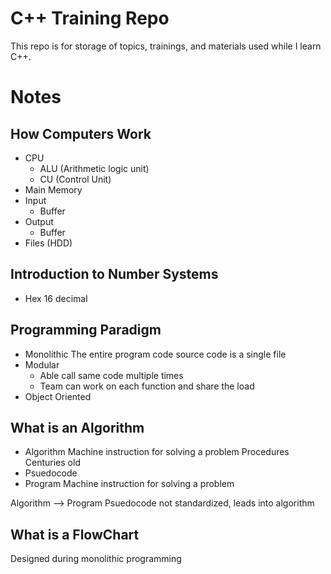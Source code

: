 # C++ Training Repo

This repo is for storage of topics, trainings, and materials used while I learn C++.


# Notes

## How Computers Work

- CPU
    - ALU (Arithmetic logic unit)
    - CU (Control Unit)
- Main Memory
- Input
    - Buffer
- Output
    - Buffer
- Files (HDD)

## Introduction to Number Systems

- Hex 16 decimal

## Programming Paradigm

- Monolithic
    The entire program code source code is a single file
- Modular
    - Able call same code multiple times
     - Team can work on each function and share the load
- Object Oriented

## What is an Algorithm

- Algorithm
    Machine instruction for solving a problem
    Procedures
    Centuries old
- Psuedocode
- Program
    Machine instruction for solving a problem

Algorithm --> Program
Psuedocode not standardized, leads into algorithm

## What is a FlowChart

Designed during monolithic programming

